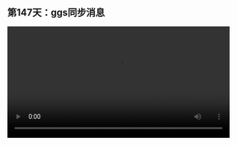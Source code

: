 ## 第147天：ggs同步消息

<video width="100%" controls controlslist="nodownload nofullscreen noremoteplayback" disablePictureInPicture>
  <source src="https://api.keepwork.com/ts-storage/siteFiles/19983/raw#1614069225654session147 ggs同步消息.webm" type="video/webm">
  <source src="https://api.keepwork.com/ts-storage/siteFiles/19984/raw#1614069243953session147 ggs同步消息_small.mp4" type="video/mp4" />
   
  你的浏览器不支持播放
</video>

<style>
video::-webkit-media-controls-fullscreen-button {
    display: none;
}
</style>
### 字幕

任何一个联网的玩家，都可以通过执行 **/ggs cmd**命令**向所有当前世界中联网的玩家（包括自己）发送一个命令**。

比如我们在右侧玩家的窗口中输入/ggs cmd /tip hello
我们看到两个玩家都执行了/tip hello命令。

通常，我们会发送一个自定义的事件，而不是tip命令。
例如，在这个代码方块中我们定义了一个gogogo的全局广播消息事件，
当带黄帽子的演员角色收到gogogo消息时，会向前走1格。 

在前面的这个命令方块中，我们通过/ggs cmd命令向所有玩家发送 **/sendevent gogogo**命令，
也就是在所有玩家的电脑上执行这个命令，发送gogogo全局广播消息。

我们让右侧的玩家踩压力板。
可以看到，由于两个玩家都执行了/sendevent gogogo命令，也就是都发送了gogogo全局广播消息，
所以两个窗口中的带黄帽子的演员角色都收到了gogogo消息，所以都向前走了1格。
同理，我们控制左侧的玩家踩压力板，效果也是一样的。也就是两个演员都接收到了gogogo消息，都向前走1格。
通过这样的方式我们可以实现任意复杂的多人联网的角色行为同步。